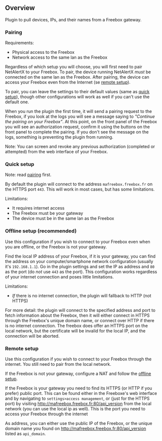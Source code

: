 ## Overview

Plugin to pull devices, IPs, and their names from a Freebox gateway.

### Pairing

Requirements:
- Physical access to the Freebox
- Network access to the same lan as the Freebox

Regardless of which setup you will choose, you will first need to pair NetAlertX to your Freebox. To pair, the device running NetAlertX *must* be connected on the same lan as the Freebox. After pairing, the device can access your Freebox even from the Internet (se [remote setup](#remote-setup)).

To pair, you can leave the settings to their default values (same as [quick setup](#quick-setup)), though other configurations will work as well if you can't use the default one.

When you run the plugin the first time, it will send a pairing request to the Freebox, if you look at the logs you will see a message saying to *"Continue the pairing on your Freebox"*. At this point, on the front panel of the Freebox you will see an authorization request, confirm it using the buttons on the front panel to complete the pairing.
If you don't see the message on the logs, something is preventing the plugin from running.

Note: You can screen and revoke any previous authorization (completed or attempted) from the web interface of your Freebox.

### Quick setup

Note: read [pairing](#pairing) first.

By default the plugin will connect to the address `mafreebox.freebox.fr` on the HTTPS port `443`. This will work in most cases, but has some limitations.

Limitations:
- It requires internet access
- The Freebox must be your gateway
- The device must be in the same lan as the Freebox

### Offline setup (recommended)

Use this configuration if you wish to connect to your Freebox even when you are offline, or the Freebox is not your gateway.

Find the local IP address of your Freebox, if it is your gateway, you can find the address on your computer/smartphone network configuration (usually it's `192.168.1.1`). Go in the plugin settings and set the IP as address and `80` as the port (do *not* use `443` as the port). This configuration works regardless of your internet connection and poses little limitations.

Limitations:
- *If* there is no internet connection, the plugin will fallback to HTTP (not HTTPS)

For more detail: the plugin will connect to the specified address and port to fetch information about the Freebox, then it will either connect in HTTPS through the Freebox's unique domain name, or connect over HTTP if there is no internet connection. The freebox does offer an HTTPS port on the local network, but the certificate will be invalid for the local IP, and the connection will be aborted.

### Remote setup

Use this configuration if you wish to connect to your Freebox through the internet. You still need to pair from the local network.

If the Freebox is not your gateway, configure a NAT and follow the [offline setup](#offline-setup-recommended).

If the Freebox is your gateway you need to find its HTTPS (or HTTP if you prefer) public port. This can be found either in the Freeboxe's web interface and by navigating to `settings>access management`, or (just for the HTTPS port) by visiting http://mafreebox.freebox.fr:80/api_version from the local network (you can use the local ip as well). This is the port you need to access your Freebox through the internet

As address, you can either use the public IP of the Freebox, or the unique domain name you found on http://mafreebox.freebox.fr:80/api_version listed as `api_domain`.